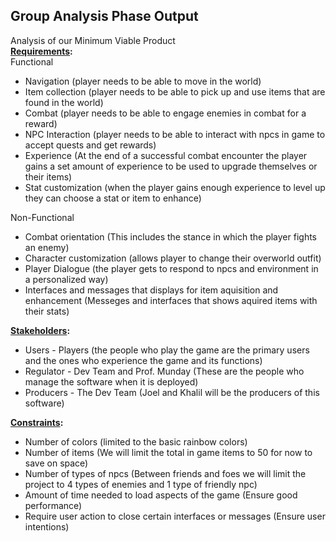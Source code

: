 ## Group Analysis Phase Output
Analysis of our Minimum Viable Product\
**<ins> Requirements</ins>:**\
Functional
* Navigation (player needs to be able to move in the world)
* Item collection (player needs to be able to pick up and use items that are found in the world)
* Combat (player needs to be able to engage enemies in combat for a reward)
* NPC Interaction (player needs to be able to interact with npcs in game to accept quests and get rewards)
* Experience (At the end of a successful combat encounter the player gains a set amount of experience to be used to upgrade themselves or their items)
* Stat customization (when the player gains enough experience to level up they can choose a stat or item to enhance)


Non-Functional
* Combat orientation (This includes the stance in which the player fights an enemy)
* Character customization (allows player to change their overworld outfit)
* Player Dialogue (the player gets to respond to npcs and environment in a personalized way)
* Interfaces and messages that displays for item aquisition and enhancement (Messeges and interfaces that shows aquired items with their stats)

**<ins>Stakeholders</ins>:**
* Users - Players (the people who play the game are the primary users and the ones who experience the game and its functions)
* Regulator - Dev Team and Prof. Munday (These are the people who manage the software when it is deployed)
* Producers - The Dev Team (Joel and Khalil will be the producers of this software)


**<ins>Constraints</ins>:**
* Number of colors (limited to the basic rainbow colors)
* Number of items (We will limit the total in game items to 50 for now to save on space)
* Number of types of npcs (Between friends and foes we will limit the project to 4 types of enemies and 1 type of friendly npc)
* Amount of time needed to load aspects of the game (Ensure good performance)
* Require user action to close certain interfaces or messages (Ensure user intentions)
